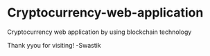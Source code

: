 # Cryptocurrency-web-application
Cryptocurrency web application by using blockchain technology



Thank yyou for visiting!
                              -Swastik
